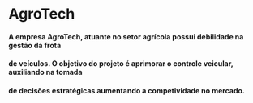 # AgroTech

#### A empresa AgroTech, atuante no setor agrícola possui debilidade na gestão da frota 
#### de veículos. O objetivo do projeto é aprimorar o controle veicular, auxiliando na tomada 
#### de decisões estratégicas aumentando a competividade no mercado. 
